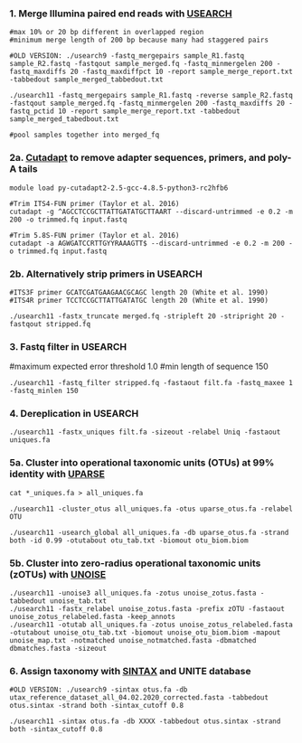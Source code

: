 ### 1. Merge Illumina paired end reads with [USEARCH](https://doi.org/10.1093/bioinformatics/btq461)
```
#max 10% or 20 bp different in overlapped region
#minimum merge length of 200 bp because many had staggered pairs

#OLD VERSION: ./usearch9 -fastq_mergepairs sample_R1.fastq sample_R2.fastq -fastqout sample_merged.fq -fastq_minmergelen 200 -fastq_maxdiffs 20 -fastq_maxdiffpct 10 -report sample_merge_report.txt -tabbedout sample_merged_tabbedout.txt

./usearch11 -fastq_mergepairs sample_R1.fastq -reverse sample_R2.fastq -fastqout sample_merged.fq -fastq_minmergelen 200 -fastq_maxdiffs 20 -fastq_pctid 10 -report sample_merge_report.txt -tabbedout sample_merged_tabedbout.txt

#pool samples together into merged_fq
```
### 2a. [Cutadapt](https://doi.org/10-12.10.14806/ej.17.1.200 ) to remove adapter sequences, primers, and poly-A tails
```
module load py-cutadapt2-2.5-gcc-4.8.5-python3-rc2hfb6

#Trim ITS4-FUN primer (Taylor et al. 2016)
cutadapt -g ^AGCCTCCGCTTATTGATATGCTTAART --discard-untrimmed -e 0.2 -m 200 -o trimmed.fq input.fastq

#Trim 5.8S-FUN primer (Taylor et al. 2016)
cutadapt -a AGWGATCCRTTGYYRAAAGTT$ --discard-untrimmed -e 0.2 -m 200 -o trimmed.fq input.fastq
```
### 2b. Alternatively strip primers in USEARCH
```
#ITS3F primer GCATCGATGAAGAACGCAGC length 20 (White et al. 1990)
#ITS4R primer TCCTCCGCTTATTGATATGC length 20 (White et al. 1990)

./usearch11 -fastx_truncate merged.fq -stripleft 20 -stripright 20 -fastqout stripped.fq
```
### 3. Fastq filter in USEARCH
#maximum expected error threshold 1.0
#min length of sequence 150
```
./usearch11 -fastq_filter stripped.fq -fastaout filt.fa -fastq_maxee 1 -fastq_minlen 150
```
### 4. Dereplication in USEARCH
```
./usearch11 -fastx_uniques filt.fa -sizeout -relabel Uniq -fastaout uniques.fa
```
### 5a. Cluster into operational taxonomic units (OTUs) at 99% identity with [UPARSE](https://doi.org/10.1038/nmeth.2604)
```
cat *_uniques.fa > all_uniques.fa

./usearch11 -cluster_otus all_uniques.fa -otus uparse_otus.fa -relabel OTU

./usearch11 -usearch_global all_uniques.fa -db uparse_otus.fa -strand both -id 0.99 -otutabout otu_tab.txt -biomout otu_biom.biom
```
### 5b. Cluster into zero-radius operational taxonomic units (zOTUs) with [UNOISE](https://doi.org/10.1101/081257)
```
./usearch11 -unoise3 all_uniques.fa -zotus unoise_zotus.fasta -tabbedout unoise_tab.txt
./usearch11 -fastx_relabel unoise_zotus.fasta -prefix zOTU -fastaout unoise_zotus_relabeled.fasta -keep_annots
./usearch11 -otutab all_uniques.fa -zotus unoise_zotus_relabeled.fasta -otutabout unoise_otu_tab.txt -biomout unoise_otu_biom.biom -mapout unoise_map.txt -notmatched unoise_notmatched.fasta -dbmatched dbmatches.fasta -sizeout
```
### 6. Assign taxonomy with [SINTAX](https://doi.org/10.1101/074161) and UNITE database 
```
#OLD VERSION: ./usearch9 -sintax otus.fa -db utax_reference_dataset_all_04.02.2020_corrected.fasta -tabbedout otus.sintax -strand both -sintax_cutoff 0.8

./usearch11 -sintax otus.fa -db XXXX -tabbedout otus.sintax -strand both -sintax_cutoff 0.8
```
